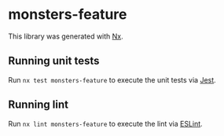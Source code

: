 # monsters-feature

This library was generated with [Nx](https://nx.dev).

## Running unit tests

Run `nx test monsters-feature` to execute the unit tests via [Jest](https://jestjs.io).

## Running lint

Run `nx lint monsters-feature` to execute the lint via [ESLint](https://eslint.org/).
